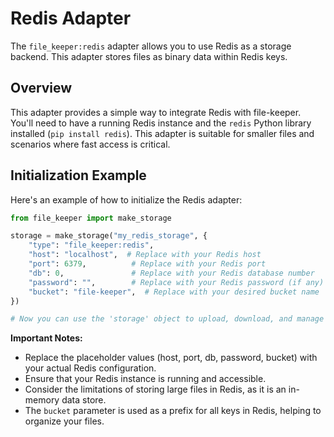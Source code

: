 # Redis Adapter

The `file_keeper:redis` adapter allows you to use Redis as a storage backend. This adapter stores files as binary data within Redis keys.

## Overview

This adapter provides a simple way to integrate Redis with file-keeper. You'll need to have a running Redis instance and the `redis` Python library installed (`pip install redis`).  This adapter is suitable for smaller files and scenarios where fast access is critical.

## Initialization Example

Here's an example of how to initialize the Redis adapter:

```python
from file_keeper import make_storage

storage = make_storage("my_redis_storage", {
    "type": "file_keeper:redis",
    "host": "localhost",  # Replace with your Redis host
    "port": 6379,          # Replace with your Redis port
    "db": 0,               # Replace with your Redis database number
    "password": "",        # Replace with your Redis password (if any)
    "bucket": "file-keeper",  # Replace with your desired bucket name
})

# Now you can use the 'storage' object to upload, download, and manage files.
```

**Important Notes:**

*   Replace the placeholder values (host, port, db, password, bucket) with your actual Redis configuration.
*   Ensure that your Redis instance is running and accessible.
*   Consider the limitations of storing large files in Redis, as it is an in-memory data store.
*   The `bucket` parameter is used as a prefix for all keys in Redis, helping to organize your files.
